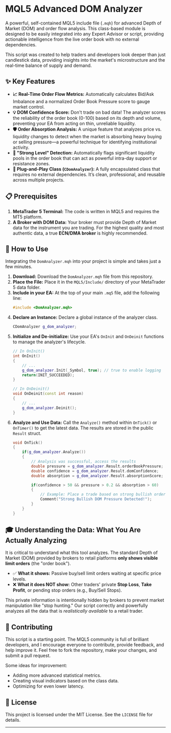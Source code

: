 

# MQL5 Advanced DOM Analyzer

A powerful, self-contained MQL5 include file (`.mqh`) for advanced Depth of Market (DOM) and order flow analysis. This class-based module is designed to be easily integrated into any Expert Advisor or script, providing actionable intelligence from the live order book with no external dependencies.

This script was created to help traders and developers look deeper than just candlestick data, providing insights into the market's microstructure and the real-time balance of supply and demand.

## ✨ Key Features

  * **📈 Real-Time Order Flow Metrics:** Automatically calculates Bid/Ask Imbalance and a normalized Order Book Pressure score to gauge market control.
  * **💡 DOM Confidence Score:** Don't trade on bad data\! The analyzer scores the reliability of the order book (0-100) based on its depth and volume, preventing your EA from acting on thin, unreliable liquidity.
  * **🛡️ Order Absorption Analysis:** A unique feature that analyzes price vs. liquidity changes to detect when the market is absorbing heavy buying or selling pressure—a powerful technique for identifying institutional activity.
  * **🎯 "Strong Level" Detection:** Automatically flags significant liquidity pools in the order book that can act as powerful intra-day support or resistance zones.
  * **🔌 Plug-and-Play Class (`CDomAnalyzer`):** A fully encapsulated class that requires no external dependencies. It’s clean, professional, and reusable across multiple projects.

## 📋 Prerequisites

1.  **MetaTrader 5 Terminal:** The code is written in MQL5 and requires the MT5 platform.
2.  **A Broker with DOM Data:** Your broker must provide Depth of Market data for the instrument you are trading. For the highest quality and most authentic data, a true **ECN/DMA broker** is highly recommended.

## 🚀 How to Use

Integrating the `DomAnalyzer.mqh` into your project is simple and takes just a few minutes.

1.  **Download:** Download the `DomAnalyzer.mqh` file from this repository.
2.  **Place the File:** Place it in the `MQL5/Include/` directory of your MetaTrader 5 data folder.
3.  **Include in your EA:** At the top of your main `.mq5` file, add the following line:
    ```cpp
    #include <DomAnalyzer.mqh>
    ```
4.  **Declare an Instance:** Declare a global instance of the analyzer class.
    ```cpp
    CDomAnalyzer g_dom_analyzer;
    ```
5.  **Initialize and De-initialize:** Use your EA's `OnInit` and `OnDeinit` functions to manage the analyzer's lifecycle.
    ```cpp
    // In OnInit()
    int OnInit()
    {
        // ...
        g_dom_analyzer.Init(_Symbol, true); // true to enable logging
        return(INIT_SUCCEEDED);
    }

    // In OnDeinit()
    void OnDeinit(const int reason)
    {
        // ...
        g_dom_analyzer.Deinit();
    }
    ```
6.  **Analyze and Use Data:** Call the `Analyze()` method within `OnTick()` or `OnTimer()` to get the latest data. The results are stored in the public `Result` struct.
    ```cpp
    void OnTick()
    {
        if(g_dom_analyzer.Analyze())
        {
            // Analysis was successful, access the results
            double pressure = g_dom_analyzer.Result.orderBookPressure;
            double confidence = g_dom_analyzer.Result.domConfidence;
            double absorption = g_dom_analyzer.Result.absorptionScore;

            if(confidence > 50 && pressure > 0.2 && absorption > 60)
            {
                // Example: Place a trade based on strong bullish order flow
                Comment("Strong Bullish DOM Pressure Detected!");
            }
        }
    }
    ```

## 🎓 Understanding the Data: What You Are Actually Analyzing

It is critical to understand what this tool analyzes. The standard Depth of Market (DOM) provided by brokers to retail platforms **only shows visible limit orders** (the "order book").

  * ✅ **What it shows:** Passive buy/sell limit orders waiting at specific price levels.
  * ❌ **What it does NOT show:** Other traders' private **Stop Loss**, **Take Profit**, or pending stop orders (e.g., Buy/Sell Stops).

This private information is intentionally hidden by brokers to prevent market manipulation like "stop hunting." Our script correctly and powerfully analyzes all the data that is *realistically available* to a retail trader.

## 🤝 Contributing

This script is a starting point. The MQL5 community is full of brilliant developers, and I encourage everyone to contribute, provide feedback, and help improve it. Feel free to fork the repository, make your changes, and submit a pull request.

Some ideas for improvement:

  * Adding more advanced statistical metrics.
  * Creating visual indicators based on the class data.
  * Optimizing for even lower latency.

## 📄 License

This project is licensed under the MIT License. See the `LICENSE` file for details.

-----
